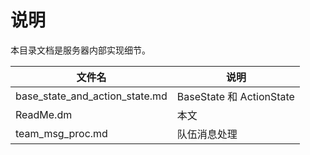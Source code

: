 # 说明

本目录文档是服务器内部实现细节。

文件名								| 说明
------------------------------------|-------------------------------------------
base_state_and_action_state.md		| BaseState 和 ActionState
ReadMe.dm							| 本文
team_msg_proc.md					| 队伍消息处理
